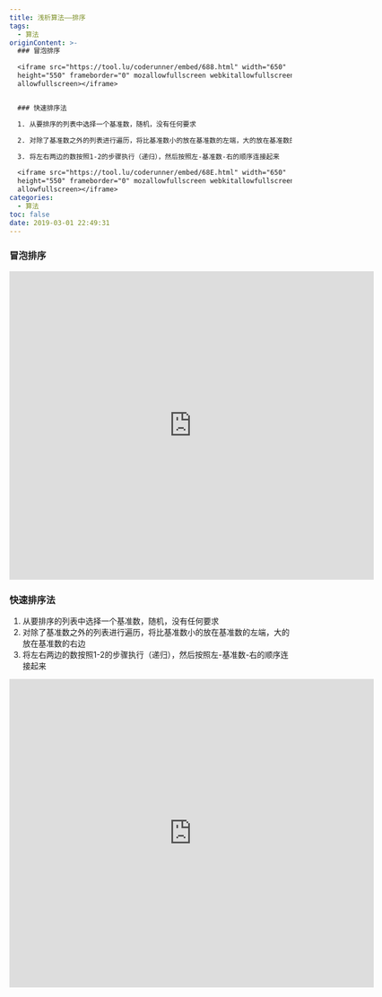 ```yaml
---
title: 浅析算法——排序
tags:
  - 算法
originContent: >-
  ### 冒泡排序

  <iframe src="https://tool.lu/coderunner/embed/688.html" width="650"
  height="550" frameborder="0" mozallowfullscreen webkitallowfullscreen
  allowfullscreen></iframe>


  ### 快速排序法

  1. 从要排序的列表中选择一个基准数，随机，没有任何要求

  2. 对除了基准数之外的列表进行遍历，将比基准数小的放在基准数的左端，大的放在基准数的右边

  3. 将左右两边的数按照1-2的步骤执行（递归），然后按照左-基准数-右的顺序连接起来

  <iframe src="https://tool.lu/coderunner/embed/68E.html" width="650"
  height="550" frameborder="0" mozallowfullscreen webkitallowfullscreen
  allowfullscreen></iframe>
categories:
  - 算法
toc: false
date: 2019-03-01 22:49:31
---
```


### 冒泡排序
<iframe src="https://tool.lu/coderunner/embed/688.html" width="650" height="550" frameborder="0" mozallowfullscreen webkitallowfullscreen allowfullscreen></iframe>

### 快速排序法
1. 从要排序的列表中选择一个基准数，随机，没有任何要求
2. 对除了基准数之外的列表进行遍历，将比基准数小的放在基准数的左端，大的放在基准数的右边
3. 将左右两边的数按照1-2的步骤执行（递归），然后按照左-基准数-右的顺序连接起来

<iframe src="https://tool.lu/coderunner/embed/68E.html" width="650" height="550" frameborder="0" mozallowfullscreen webkitallowfullscreen allowfullscreen></iframe>